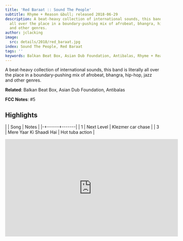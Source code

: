 ```yaml
---
title: 'Red Baraat :: Sound The People'
subtitle: Rhyme + Reason &bull; released 2018-06-29
description: A beat-heavy collection of international sounds, this band is literally
  all over the place in a boundary-pushing mix of afrobeat, bhangra, hip-hop, jazz
  and other genres.
author: jclacking
image:
  src: details/2018/red_baraat.jpg
index: Sound The People, Red Baraat
tags: ''
keywords: Balkan Beat Box, Asian Dub Foundation, Antibalas, Rhyme + Reason
---
```

A beat-heavy collection of international sounds, this band is literally all over the place in a boundary-pushing mix of afrobeat, bhangra, hip-hop, jazz and other genres.<!--more-->

**Related**: Balkan Beat Box, Asian Dub Foundation, Antibalas

**FCC Notes**: #5

## Highlights

| | Song | Notes |
|-+------+-------|
| 1 | Next Level | Klezmer car chase |
| 3 | Mere Yaar Ki Shaadi Hai | Hot tuba action |

<div class="tlo-detail-video"><iframe width="560" height="315" src="https://www.youtube.com/embed/lgmw41CY1Fo" frameborder="0" allow="autoplay; encrypted-media" allowfullscreen></iframe></div>

